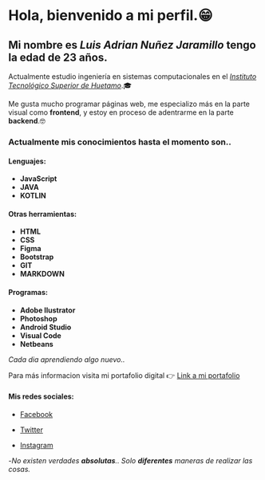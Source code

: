 # Hola, bienvenido a mi perfil.😁

## Mi nombre es _Luis Adrian Nuñez Jaramillo_ tengo la edad de 23 años.

Actualmente estudio ingeniería en sistemas computacionales en el [_Instituto Tecnológico Superior de Huetamo_](https://huetamo.tecnm.mx/).🎓

Me gusta mucho programar páginas web, me especializo más en la parte visual como **frontend**, y estoy en proceso de adentrarme en la parte **backend**.🤓

### Actualmente mis conocimientos hasta el momento son..

#### Lenguajes:

- **JavaScript**
- **JAVA**
- **KOTLIN**

#### Otras herramientas:

- **HTML**
- **CSS**
- **Figma**
- **Bootstrap**
- **GIT**
- **MARKDOWN**

#### Programas:

- **Adobe Ilustrator**
- **Photoshop**
- **Android Studio**
- **Visual Code**
- **Netbeans**

_Cada dia aprendiendo algo nuevo.._

Para más informacion visita mi portafolio digital 👉 [Link a mi portafolio](https://luisadriannu.github.io/portafolio-web/portafolio_cv)

#### Mis redes sociales:

- [Facebook](https://www.facebook.com/luisadrian.nunezjara)

- [Twitter](https://twitter.com/LuisAdrianNuez?t=LGtN8Y_iq9YpiaTIVvOgBQ&s=09)

- [Instagram](https://instagram.com/luizackjs?igshid=ZDdkNTZiNTM=)

-_No existen verdades **absolutas**.. Solo **diferentes** maneras de realizar las cosas._
